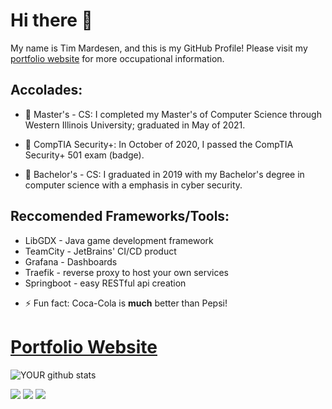 # Hi there 👋

My name is Tim Mardesen, and this is my GitHub Profile!
Please visit my [portfolio website](https://timmay54.github.io/First-HTML-Project/) for more occupational information.

## Accolades:
- 🏫 Master's - CS:
I completed my Master's of Computer Science through Western Illinois University; graduated in May of 2021.

- 📜 CompTIA Security+:
In October of 2020, I passed the CompTIA Security+ 501 exam (badge).

- 🔭 Bachelor's - CS: 
I graduated in 2019 with my Bachelor's degree in computer science with a emphasis in cyber security. 
 
 ## Reccomended Frameworks/Tools:
* LibGDX - Java game development framework
* TeamCity - JetBrains' CI/CD product
* Grafana - Dashboards
* Traefik - reverse proxy to host your own services
* Springboot - easy RESTful api creation
 
- ⚡ Fun fact:
Coca-Cola is **much** better than Pepsi!

# [Portfolio Website](https://timmay54.github.io/First-HTML-Project/)

<!--img src="https://github.com/pr2tik1/pr2tik1/blob/master/IMAGE-NAME" -->


![YOUR github stats](https://github-readme-stats.vercel.app/api?username=timmay54&theme=dark&show_icons=true)

[<img src="https://img.shields.io/badge/DockerHub-%231DA1F2.svg?&style=for-the-badge&logo=Docker&logoColor=white" />](https://hub.docker.com/u/timmay545) [<img src="https://img.shields.io/badge/GITHUB-%2312100E.svg?&style=for-the-badge&logo=github&logoColor=white" />](https://github.com/timmay54)  [<img src="https://img.shields.io/badge/linkedin-%230077B5.svg?&style=for-the-badge&logo=linkedin&logoColor=white" />](https://www.linkedin.com/in/timothy-mardesen/)

